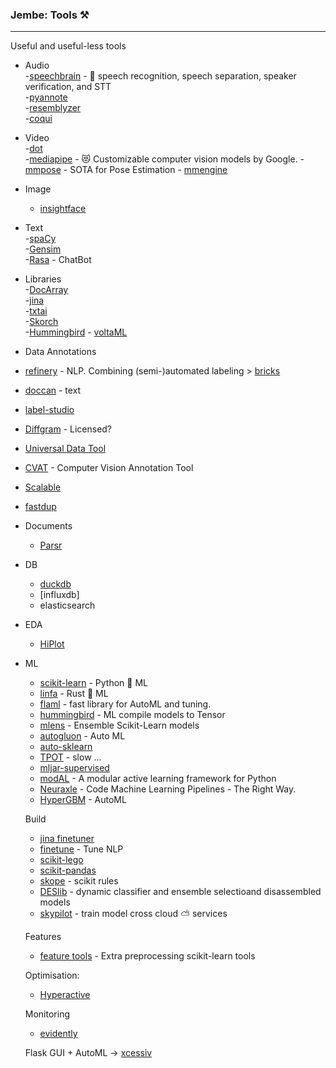 ### Jembe: Tools ⚒️ 
___
Useful and useful-less tools
- Audio <br>
 -[speechbrain](https://github.com/speechbrain/speechbrain) - 🤗 speech recognition, speech separation, speaker verification, and STT<br>
 -[pyannote](https://github.com/pyannote/pyannote-audio) <br>
 -[resemblyzer](https://github.com/resemble-ai/Resemblyzer) <br>
 -[coqui](https://github.com/coqui-ai/TTS) <br>

- Video <br>
 -[dot](https://github.com/sensity-ai/dot) <br>
 -[mediapipe](https://github.com/google/mediapipe) - 😻 Customizable computer vision models by Google.
 -[mmpose](https://github.com/open-mmlab/mmpose) - SOTA for Pose Estimation - [mmengine](https://github.com/open-mmlab/mmengine)

- Image
  - [insightface](https://github.com/deepinsight/insightface)

- Text <br>
  -[spaCy](https://github.com/explosion/spaCy) <br>
  -[Gensim](https://github.com/RaRe-Technologies/gensim) <br>
  -[Rasa](https://github.com/RasaHQ/rasa) - ChatBot

- Libraries <br>
  -[DocArray](https://github.com/jina-ai/docarray) <br>
  -[jina](https://github.com/jina-ai/jina)  <br>
  -[txtai](https://github.com/neuml/txtai) <br>
  -[Skorch](https://github.com/skorch-dev/skorch) <br>
  -[Hummingbird](https://github.com/microsoft/hummingbird) - [voltaML](https://github.com/VoltaML/voltaML) <br>

- Data Annotations <br>
 - [refinery](https://github.com/code-kern-ai/refinery) - NLP. Combining (semi-)automated labeling > [bricks](https://github.com/code-kern-ai/bricks)
  - [doccan](https://github.com/doccano/doccano) - text <br>
  - [label-studio](https://github.com/heartexlabs/label-studio) <br>
  - [Diffgram](https://github.com/diffgram/diffgram) - Licensed? <br>
  - [Universal Data Tool](https://github.com/UniversalDataTool/universal-data-tool) <br> 
  - [CVAT](https://github.com/openvinotoolkit/cvat) - Computer Vision Annotation Tool <br>
  - [Scalable](https://github.com/scalabel/scalabel) <br>
  - [fastdup](https://github.com/visualdatabase/fastdup)

- Documents
   - [Parsr](https://github.com/axa-group/Parsr)

- DB
  - [duckdb](https://duckdb.org/)
  - [influxdb]
  - elasticsearch

- EDA
  - [HiPlot](https://facebookresearch.github.io/hiplot)

- ML
  - [scikit-learn](https://github.com/scikit-learn/scikit-learn) - Python 🐍 ML
  - [linfa](https://github.com/rust-ml/linfa) - Rust 🦀 ML
  - [flaml](https://github.com/microsoft/FLAML) - fast library for AutoML and tuning.
  - [hummingbird](https://github.com/microsoft/hummingbird) - ML compile models to Tensor
  - [mlens](https://github.com/flennerhag/mlens) - Ensemble Scikit-Learn models
  - [autogluon](https://github.com/autogluon/autogluon) - Auto ML
  - [auto-sklearn](https://github.com/automl/auto-sklearn)
  - [TPOT](https://github.com/EpistasisLab/tpot) - slow ...
  - [mljar-supervised](https://github.com/mljar/mljar-supervised)
  - [modAL](https://github.com/modAL-python/modAL) - A modular active learning framework for Python
  - [Neuraxle](https://github.com/Neuraxio/Neuraxle) - Code Machine Learning Pipelines - The Right Way.
  - [HyperGBM](https://github.com/DataCanvasIO/HyperGBM) - AutoML


  Build
  - [jina finetuner](https://github.com/jina-ai/finetuner)
  - [finetune](https://github.com/IndicoDataSolutions/finetune) - Tune NLP
  - [scikit-lego](https://github.com/koaning/scikit-lego)
  - [scikit-pandas](https://github.com/scikit-learn-contrib/sklearn-pandas)
  - [skope](https://github.com/scikit-learn-contrib/skope-rules) - scikit rules
  - [DESlib](https://github.com/scikit-learn-contrib/DESlib) - dynamic classifier and ensemble selectioand disassembled models
  - [skypilot](https://github.com/skypilot-org/skypilot?) - train model cross cloud ⛅️ services 
 
  Features

  - [feature tools](https://feature-engine.readthedocs.io/en/latest/index.html) - Extra preprocessing scikit-learn tools

  Optimisation:
     - [Hyperactive](https://github.com/SimonBlanke/Hyperactive)

  Monitoring
     - [evidently](https://github.com/evidentlyai/evidently)

  Flask GUI + AutoML -> [xcessiv](https://github.com/reiinakano/xcessiv)
  
